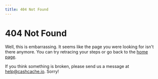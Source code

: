 ```yaml
---
title: 404 Not Found
---
```


# 404 Not Found

Well, this is embarrassing. It seems like the page you were looking for isn't
there anymore. You can try retracing your steps or go back to the [home
page](/).

If you think something is broken, please send us a message at
[help@cashcache.io](mailto:help@cashcache.io). Sorry!
